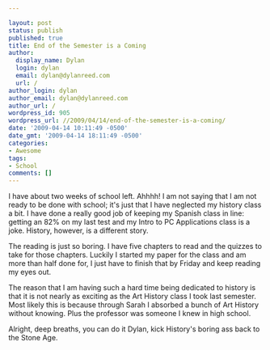 ```yaml
---

layout: post
status: publish
published: true
title: End of the Semester is a Coming
author:
  display_name: Dylan
  login: dylan
  email: dylan@dylanreed.com
  url: /
author_login: dylan
author_email: dylan@dylanreed.com
author_url: /
wordpress_id: 905
wordpress_url: //2009/04/14/end-of-the-semester-is-a-coming/
date: '2009-04-14 10:11:49 -0500'
date_gmt: '2009-04-14 18:11:49 -0500'
categories:
- Awesome
tags:
- School
comments: []
---
```


I have about two weeks of school left. Ahhhh! I am not saying that I am not ready to be done with school; it's just that I have neglected my history class a bit. I have done a really good job of keeping my Spanish class in line: getting an 82% on my last test and my Intro to PC Applications class is a joke. History, however, is a different story.

The reading is just so boring. I have five chapters to read and the quizzes to take for those chapters. Luckily I started my paper for the class and am more than half done for, I just have to finish that by Friday and keep reading my eyes out.

The reason that I am having such a hard time being dedicated to history is that it is not nearly as exciting as the Art History class I took last semester. Most likely this is because through Sarah I absorbed a bunch of Art History without knowing. Plus the professor was someone I knew in high school.

Alright, deep breaths, you can do it Dylan, kick History's boring ass back to the Stone Age.
